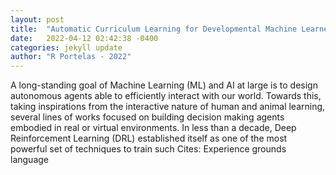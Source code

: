 ```yaml
---
layout: post
title:  "Automatic Curriculum Learning for Developmental Machine Learners"
date:   2022-04-12 02:42:38 -0400
categories: jekyll update
author: "R Portelas - 2022"
---
```

A long-standing goal of Machine Learning (ML) and AI at large is to design autonomous agents able to efficiently interact with our world. Towards this, taking inspirations from the interactive nature of human and animal learning, several lines of works focused on building decision making agents embodied in real or virtual environments. In less than a decade, Deep Reinforcement Learning (DRL) established itself as one of the most powerful set of techniques to train such Cites: Experience grounds language